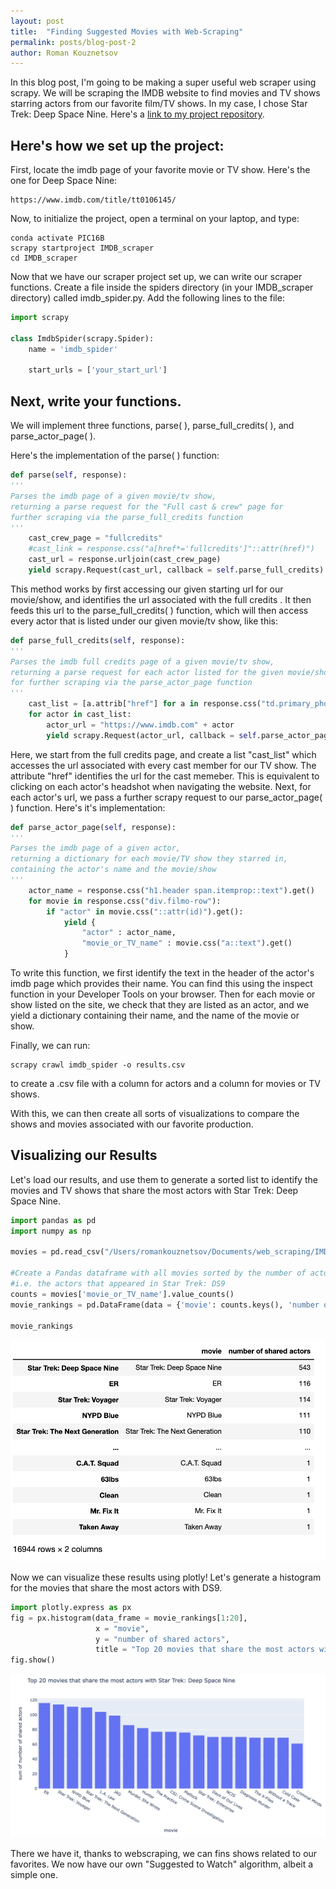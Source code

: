 ```yaml
---
layout: post
title:  "Finding Suggested Movies with Web-Scraping"
permalink: posts/blog-post-2
author: Roman Kouznetsov
---
```

In this blog post, I'm going to be making a super useful web scraper using scrapy. We will be scraping the IMDB website to find movies and TV shows starring actors from our favorite film/TV shows. In my case, I chose Star Trek: Deep Space Nine. Here's a [link to my project repository](https://github.com/romakouz/web_scraping).

 <!--more-->
## Here's how we set up the project:
First, locate the imdb page of your favorite movie or TV show. Here's the one for Deep Space Nine:
```
https://www.imdb.com/title/tt0106145/
```
Now, to initialize the project, open a terminal on your laptop, and type:
```
conda activate PIC16B
scrapy startproject IMDB_scraper
cd IMDB_scraper
```

Now that we have our scraper project set up, we can write our scraper functions.
Create a file inside the spiders directory (in your IMDB_scraper directory) called imdb_spider.py.
Add the following lines to the file:

```python
import scrapy

class ImdbSpider(scrapy.Spider):
    name = 'imdb_spider'
    
    start_urls = ['your_start_url']
```

## Next, write your functions.
We will implement three functions, parse( ), parse_full_credits( ), and parse_actor_page( ).

Here's the implementation of the parse( ) function:
```python
def parse(self, response):
'''
Parses the imdb page of a given movie/tv show,
returning a parse request for the "Full cast & crew" page for
further scraping via the parse_full_credits function
'''
    cast_crew_page = "fullcredits"
    #cast_link = response.css("a[href*='fullcredits']"::attr(href)")
    cast_url = response.urljoin(cast_crew_page)
    yield scrapy.Request(cast_url, callback = self.parse_full_credits)
```
This method works by first accessing our given starting url for our movie/show, and identifies the url associated with the full credits . It then feeds this url to the parse_full_credits( ) function, which will then access every actor that is listed under our given movie/tv show, like this:
```python
def parse_full_credits(self, response):
'''
Parses the imdb full credits page of a given movie/tv show,
returning a parse request for each actor listed for the given movie/show,
for further scraping via the parse_actor_page function
'''
    cast_list = [a.attrib["href"] for a in response.css("td.primary_photo a")]
    for actor in cast_list:
        actor_url = "https://www.imdb.com" + actor
        yield scrapy.Request(actor_url, callback = self.parse_actor_page)
```
Here, we start from the full credits page, and create a list "cast_list" which accesses the url associated with every cast member for our TV show. The attribute "href" identifies the url for the cast memeber. This is equivalent to clicking on each actor's headshot when navigating the website. Next, for each actor's url, we pass a further scrapy request to our parse_actor_page( ) function. Here's it's implementation: 
```python
def parse_actor_page(self, response):
'''
Parses the imdb page of a given actor,
returning a dictionary for each movie/TV show they starred in,
containing the actor's name and the movie/show
'''
    actor_name = response.css("h1.header span.itemprop::text").get()
    for movie in response.css("div.filmo-row"):
        if "actor" in movie.css("::attr(id)").get():
            yield {
                "actor" : actor_name,
                "movie_or_TV_name" : movie.css("a::text").get()
            }
```
To write this function, we first identify the text in the header of the actor's imdb page which provides their name. You can find this using the inspect function in your Developer Tools on your browser. Then for each movie or show listed on the site, we check that they are listed as an actor, and we yield a dictionary containing their name, and the name of the movie or show.

Finally, we can run:
```
scrapy crawl imdb_spider -o results.csv
```
to create a .csv file with a column for actors and a column for movies or TV shows.

With this, we can then create all sorts of visualizations to compare the shows and movies associated with our favorite production.

## Visualizing our Results
Let's load our results, and use them to generate a sorted list to identify the movies and TV shows that share the most actors with Star Trek: Deep Space Nine.
```python
import pandas as pd
import numpy as np

movies = pd.read_csv("/Users/romankouznetsov/Documents/web_scraping/IMDB_scraper/IMDB_scraper/movies.csv")

#Create a Pandas dataframe with all movies sorted by the number of actors from which we scraped,
#i.e. the actors that appeared in Star Trek: DS9
counts = movies['movie_or_TV_name'].value_counts()
movie_rankings = pd.DataFrame(data = {'movie': counts.keys(), 'number of shared actors': counts})

movie_rankings
```
![sortlist.png](/images/sortlist.png)

Now we can visualize these results using plotly! Let's generate a histogram for the movies that share the most actors with DS9.
```python
import plotly.express as px
fig = px.histogram(data_frame = movie_rankings[1:20],
                   x = "movie",
                   y = "number of shared actors",
                   title = "Top 20 movies that share the most actors with Star Trek: Deep Space Nine")
fig.show()
```
![hw2plot.png](/images/hw2plot.png)

There we have it, thanks to webscraping, we can fins shows related to our favorites. We now have our own "Suggested to Watch" algorithm, albeit a simple one.
